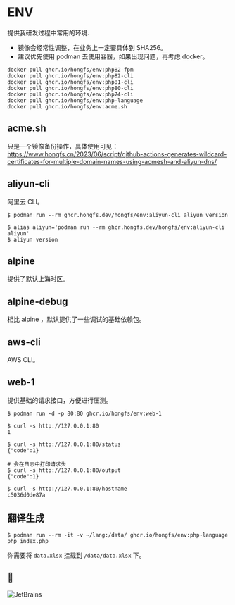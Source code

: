 # ENV

提供我研发过程中常用的环境.

- 镜像会经常性调整，在业务上一定要具体到 SHA256。
- 建议优先使用 podman 去使用容器，如果出现问题，再考虑 docker。

```
docker pull ghcr.io/hongfs/env:php82-fpm
docker pull ghcr.io/hongfs/env:php82-cli
docker pull ghcr.io/hongfs/env:php81-cli
docker pull ghcr.io/hongfs/env:php80-cli
docker pull ghcr.io/hongfs/env:php74-cli
docker pull ghcr.io/hongfs/env:php-language
docker pull ghcr.io/hongfs/env:acme.sh
```

## acme.sh

只是一个镜像备份操作，具体使用可见： https://www.hongfs.cn/2023/06/script/github-actions-generates-wildcard-certificates-for-multiple-domain-names-using-acmesh-and-aliyun-dns/

## aliyun-cli

阿里云 CLI。

```shell
$ podman run --rm ghcr.hongfs.dev/hongfs/env:aliyun-cli aliyun version

$ alias aliyun='podman run --rm ghcr.hongfs.dev/hongfs/env:aliyun-cli aliyun'
$ aliyun version
```

## alpine

提供了默认上海时区。

## alpine-debug

相比 alpine ，默认提供了一些调试的基础依赖包。

## aws-cli

AWS CLI。

## web-1

提供基础的请求接口，方便进行压测。

```shell
$ podman run -d -p 80:80 ghcr.io/hongfs/env:web-1

$ curl -s http://127.0.0.1:80
1

$ curl -s http://127.0.0.1:80/status
{"code":1}

# 会在日志中打印请求头
$ curl -s http://127.0.0.1:80/output
{"code":1}

$ curl -s http://127.0.0.1:80/hostname
c5036d0de87a
```

## 翻译生成

```shell
$ podman run --rm -it -v ~/lang:/data/ ghcr.io/hongfs/env:php-language php index.php
```

你需要将 `data.xlsx` 挂载到 `/data/data.xlsx` 下。

## 🙏

![JetBrains](https://resources.jetbrains.com/storage/products/company/brand/logos/jb_beam.png)
